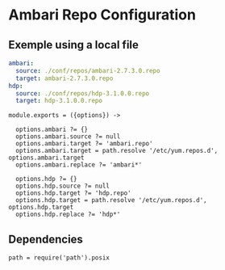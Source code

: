 
# Ambari Repo Configuration

## Exemple using a local file

```yaml
ambari:
  source: ./conf/repos/ambari-2.7.3.0.repo
  target: ambari-2.7.3.0.repo
hdp:
  source: ./conf/repos/hdp-3.1.0.0.repo
  target: hdp-3.1.0.0.repo
```

    module.exports = ({options}) ->
    
      options.ambari ?= {}
      options.ambari.source ?= null
      options.ambari.target ?= 'ambari.repo'
      options.ambari.target = path.resolve '/etc/yum.repos.d', options.ambari.target
      options.ambari.replace ?= 'ambari*'
      
      options.hdp ?= {}
      options.hdp.source ?= null
      options.hdp.target ?= 'hdp.repo'
      options.hdp.target = path.resolve '/etc/yum.repos.d', options.hdp.target
      options.hdp.replace ?= 'hdp*'

## Dependencies

    path = require('path').posix
